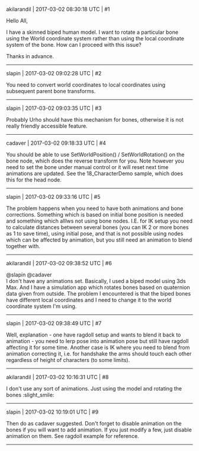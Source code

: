 akilarandil | 2017-03-02 08:30:18 UTC | #1

Hello All,
 
I have a skinned biped human model. I want to rotate a particular bone using the World coordinate system rather than using the local coordinate system of the bone. How can I proceed with this issue?

Thanks in advance.

-------------------------

slapin | 2017-03-02 09:02:28 UTC | #2

You need to convert world coordinates to local coordinates using subsequent parent bone transforms.

-------------------------

slapin | 2017-03-02 09:03:35 UTC | #3

Probably Urho should have this mechanism for bones, otherwise it is not really friendly accessible feature.

-------------------------

cadaver | 2017-03-02 09:18:33 UTC | #4

You should be able to use SetWorldPosition() / SetWorldRotation() on the bone node, which does the reverse transform for you. Note however you need to set the bone under manual control or it will reset next time animations are updated. See the 18_CharacterDemo sample, which does this for the head node.

-------------------------

slapin | 2017-03-02 09:33:16 UTC | #5

The problem happens when you need to have both animations and bone corrections.
Something which is based on initial bone position is needed and something which alllws not using bone nodes.
I.E. for IK setup you need to calculate distances between several bones (you can IK 2 or more bones as 1 to save time),
using initial pose, and that is not possible using nodes which can be affected by animation, but you still need an animation
to blend together with.

-------------------------

akilarandil | 2017-03-02 09:38:52 UTC | #6

@slapin @cadaver  
I don't have any animations set.
Basically, I used a biped model using 3ds Max. And I have a simulation app which rotates bones based on quaternion data given from outside. The problem I encountered is that the biped bones have different local coordinates and I need to change it to the world coordinate system I'm using.

-------------------------

slapin | 2017-03-02 09:38:49 UTC | #7


Well, explanation - one have ragdoll setup and wants to blend it back to animation - you need to lerp pose into
animation pose but still have ragdoll affecting it for some time.
Another case is IK where you need to blend from animation correcting it, i.e. for handshake the arms should touch each other regardless of height of characters (to some limits).

-------------------------

akilarandil | 2017-03-02 10:16:31 UTC | #8

I don't use any sort of animations. Just using the model and rotating the bones :slight_smile:

-------------------------

slapin | 2017-03-02 10:19:01 UTC | #9

Then do as cadaver suggested. Don't forget to disable animation on the bones if you will want to add animation. If you just modify a few, just disable animation on them. See ragdoll example for reference.

-------------------------

